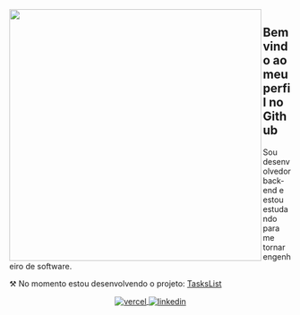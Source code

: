 

<img align="left" width="450em" src="https://github-readme-stats.vercel.app/api/top-langs/?username=Lucasvmarangoni&layout=compact&theme=dark"/>

## Bem vindo ao meu perfil no Github

<p align="left">
Sou desenvolvedor back-end e estou estudando para me tornar engenheiro de software.
</p>

<p align="left">
⚒ No momento estou desenvolvendo o projeto: <a href="https://github.com/Lucasvmarangoni/TasksList">TasksList</a>
</p>

<div align="center">
<a href="https://lucasvmarangoni.vercel.app/" target="_blank">
  <img align="center" src="https://img.shields.io/badge/-Portfólio-05122A?style=flat&logo=vercel" alt="vercel"/>
</a>
<a href="https://www.linkedin.com/in/lucasvmarangoni/" target="_blank">
  <img align="center" src="https://img.shields.io/badge/-Linkedin-05122A?style=flat&logo=linkedin" alt="linkedin"/>
</a>
</div>



